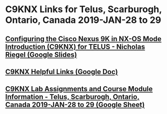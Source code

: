 # C9KNX Links for Telus, Scarburogh, Ontario, Canada 2019-JAN-28 to 29

## [Configuring the Cisco Nexus 9K in NX-OS Mode Introduction (C9KNX) for TELUS - Nicholas Riegel (Google Slides)](https://docs.google.com/presentation/d/1KTYoAuLygyVfQ3dHTvbA99EOABcYTlA-Povhbbs1XpA/edit?usp=sharing)

## [C9KNX Helpful Links (Google Doc)](https://docs.google.com/document/d/1riftN33rQuah1p45T0-_xPom0jRWXl6M4CGxUeVM3_w/edit?usp=sharing)

## [C9KNX Lab Assignments and Course Module Information - Telus, Scarburogh, Ontario, Canada 2019-JAN-28 to 29 (Google Sheet)](https://docs.google.com/spreadsheets/d/18lxtu4uOo-dJdVkdK3usYqWQppkOtQAOpREccehpVbg/edit?usp=sharing)
